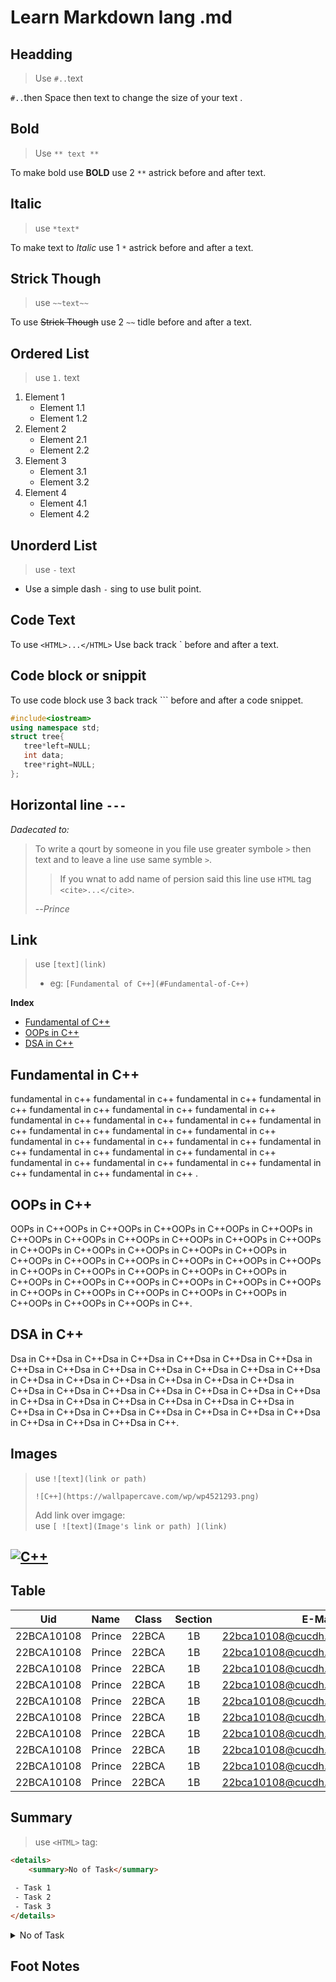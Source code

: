 # Learn Markdown lang .md
## Headding
>Use `#..`text

`#..`then Space then text to change the size of your text .

## Bold
>Use `** text **`

To make bold use **BOLD**  use 2 `**` astrick before and after text.

## Italic
> use `*text*` 

To make text to *Italic* use 1 `*` astrick before and after a text.

## Strick Though
>use `~~text~~`

To use ~~Strick Though~~ use 2 `~~` tidle before and after a text.


## Ordered List
> use `1.` text
1. Element 1
    - Element 1.1
    - Element 1.2
2. Element 2
    - Element 2.1
    - Element 2.2
3. Element 3
    - Element 3.1
    - Element 3.2
4. Element 4
    - Element 4.1
    - Element 4.2

## Unorderd List
>use `-` text
>
- Use a simple dash `-` sing to use bulit point. 


## Code Text
To use `<HTML>...</HTML>` Use back track ` before and after a text.

## Code block or snippit
To use code block use 3 back track ``` before and after a code snippet.

```cpp
#include<iostream>
using namespace std;
struct tree{
   tree*left=NULL;
   int data;
   tree*right=NULL;
};
```

**Horizontal line `---`**
---
*Dadecated to:*
>To write a qourt by someone in you file use greater symbole `>` then text and to leave a line use same symble `>`. 
>>If you wnat to add name of persion said this line use `HTML` tag `<cite>...</cite>`.
>
> --<cite>Prince</cite>

## Link
>use `[text](link)`
>
>- eg: `[Fundamental of C++](#Fundamental-of-C++)`
>
**Index**
- [Fundamental of C++](#fundamental-in-c)
- [OOPs in C++](#oops-in-c)
- [DSA in C++](#dsa-in-c)

## Fundamental in C++
fundamental in c++ fundamental in c++ fundamental in c++ fundamental in c++ fundamental in c++ fundamental in c++ fundamental in c++ fundamental in c++ fundamental in c++ fundamental in c++ fundamental in c++ fundamental in c++ fundamental in c++ fundamental in c++ fundamental in c++ fundamental in c++ fundamental in c++ fundamental in c++ fundamental in c++ fundamental in c++ fundamental in c++ fundamental in c++ fundamental in c++ fundamental in c++ fundamental in c++ fundamental in c++ fundamental in c++ .

## OOPs in C++
OOPs in C++OOPs in C++OOPs in C++OOPs in C++OOPs in C++OOPs in C++OOPs in C++OOPs in C++OOPs in C++OOPs in C++OOPs in C++OOPs in C++OOPs in C++OOPs in C++OOPs in C++OOPs in C++OOPs in C++OOPs in C++OOPs in C++OOPs in C++OOPs in C++OOPs in C++OOPs in C++OOPs in C++OOPs in C++OOPs in C++OOPs in C++OOPs in C++OOPs in C++OOPs in C++OOPs in C++OOPs in C++OOPs in C++OOPs in C++OOPs in C++OOPs in C++OOPs in C++OOPs in C++OOPs in C++OOPs in C++OOPs in C++OOPs in C++.

## DSA in C++
Dsa in C++Dsa in C++Dsa in C++Dsa in C++Dsa in C++Dsa in C++Dsa in C++Dsa in C++Dsa in C++Dsa in C++Dsa in C++Dsa in C++Dsa in C++Dsa in C++Dsa in C++Dsa in C++Dsa in C++Dsa in C++Dsa in C++Dsa in C++Dsa in C++Dsa in C++Dsa in C++Dsa in C++Dsa in C++Dsa in C++Dsa in C++Dsa in C++Dsa in C++Dsa in C++Dsa in C++Dsa in C++Dsa in C++Dsa in C++Dsa in C++Dsa in C++Dsa in C++Dsa in C++Dsa in C++Dsa in C++Dsa in C++Dsa in C++Dsa in C++.

## Images
>use `![text](link or path)`
>
> `![C++](https://wallpapercave.com/wp/wp4521293.png)`
>
>Add link over imgage:<br>
use `[ ![text](Image's link or path) ](link)`
>
[![C++](https://global-uploads.webflow.com/6047a9e35e5dc54ac86ddd90/63065002ce321b529d375e07_2e261bcd.png)](https://cplusplus.com/doc/)
---

## Table
| Uid | Name | Class | Section | E-Mail
| :----: | :---- | :----: |:----:|----:
| 22BCA10108|Prince | 22BCA | 1B | 22bca10108@cucdh.in |
| 22BCA10108|Prince | 22BCA | 1B | 22bca10108@cucdh.in |
| 22BCA10108|Prince | 22BCA | 1B | 22bca10108@cucdh.in |
| 22BCA10108|Prince | 22BCA | 1B | 22bca10108@cucdh.in |
| 22BCA10108|Prince | 22BCA | 1B | 22bca10108@cucdh.in |
| 22BCA10108|Prince | 22BCA | 1B | 22bca10108@cucdh.in |
| 22BCA10108|Prince | 22BCA | 1B | 22bca10108@cucdh.in |
| 22BCA10108|Prince | 22BCA | 1B | 22bca10108@cucdh.in |
| 22BCA10108|Prince | 22BCA | 1B | 22bca10108@cucdh.in |
| 22BCA10108|Prince | 22BCA | 1B | 22bca10108@cucdh.in |

## Summary
>use `<HTML>` tag:
>
```html
<details>
    <summary>No of Task</summary>
    
 - Task 1
 - Task 2
 - Task 3
</details>
```

<details>
    <summary>No of Task</summary>

- Task1
- Task2
- Task3
</details>

## Foot Notes
